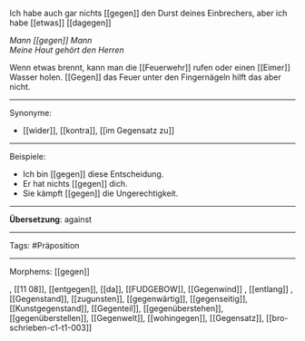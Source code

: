 Ich habe auch gar nichts [[gegen]] den Durst deines Einbrechers, aber ich habe [[etwas]] [[dagegen]]

*Mann [[gegen]] Mann*  
*Meine Haut gehört den Herren*  

 Wenn etwas brennt, kann man die [[Feuerwehr]] rufen oder einen [[Eimer]] Wasser holen. [[Gegen]] das Feuer unter den Fingernägeln hilft das aber nicht. 


---

Synonyme:
- [[wider]], [[kontra]], [[im Gegensatz zu]]

---

Beispiele:

- Ich bin [[gegen]] diese Entscheidung.
- Er hat nichts [[gegen]] dich.
- Sie kämpft [[gegen]] die Ungerechtigkeit.

---
**Übersetzung**: against

---

Tags:
#Präposition

---

Morphems:
[[gegen]]

, [[11 08]], [[entgegen]], [[da]], [[FUDGEBOW]], [[Gegenwind]]
, [[entlang]]
, [[Gegenstand]], [[zugunsten]], [[gegenwärtig]], [[gegenseitig]], [[Kunstgegenstand]], [[Gegenteil]], [[gegenüberstehen]], [[gegenüberstellen]], [[Gegenwelt]], [[wohingegen]], [[Gegensatz]], [[bro-schrieben-c1-t1-003]]